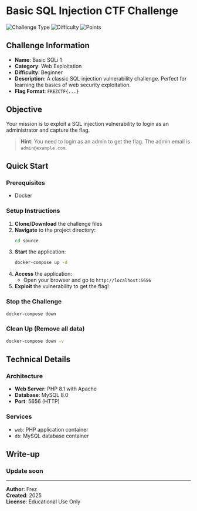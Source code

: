 # Basic SQL Injection CTF Challenge

![Challenge Type](https://img.shields.io/badge/Type-Web%20Exploitation-red)
![Difficulty](https://img.shields.io/badge/Difficulty-Beginner-green)
![Points](https://img.shields.io/badge/Points-100-blue)

## Challenge Information

- **Name**: Basic SQLi 1
- **Category**: Web Exploitation
- **Difficulty**: Beginner
- **Description**: A classic SQL injection vulnerability challenge. Perfect for learning the basics of web security exploitation.
- **Flag Format**: `FREZCTF{...}`

## Objective

Your mission is to exploit a SQL injection vulnerability to login as an administrator and capture the flag.

> **Hint**: You need to login as an admin to get the flag. The admin email is `admin@example.com`.

## Quick Start

### Prerequisites
- Docker

### Setup Instructions

1. **Clone/Download** the challenge files
2. **Navigate** to the project directory:
   ```bash
   cd source
   ```
3. **Start** the application:
   ```bash
   docker-compose up -d
   ```
4. **Access** the application:
   - Open your browser and go to `http://localhost:5656`
5. **Exploit** the vulnerability to get the flag!

### Stop the Challenge
```bash
docker-compose down
```

### Clean Up (Remove all data)
```bash
docker-compose down -v
```

## Technical Details

### Architecture
- **Web Server**: PHP 8.1 with Apache
- **Database**: MySQL 8.0
- **Port**: 5656 (HTTP)

### Services
- `web`: PHP application container
- `db`: MySQL database container

## Write-up
### Update soon

---

**Author**: Frez  
**Created**: 2025  
**License**: Educational Use Only